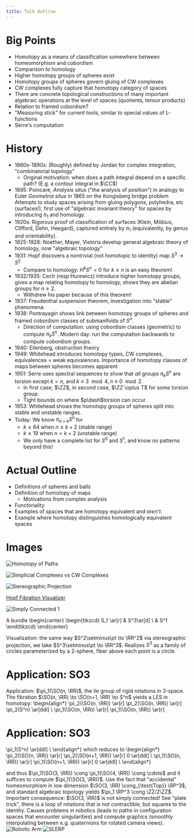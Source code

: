 ```yaml
---
title: Talk Outline
---
```





# Big Points

- Homotopy as a means of classification somewhere between homeomorphism and cobordism
- Comparison to homology
- Higher homotopy groups of spheres exist
- Homotopy groups of spheres govern gluing of CW complexes
- CW complexes fully capture that homotopy category of spaces
- There are concrete topological constructions of many important algebraic operations at the level of spaces (quotients, tensor products)
- Relation to framed cobordism?
- "Measuring stick" for current tools, similar to special values of L-functions
- Serre's computation

# History


- 1860s-1890s: (Roughly) defined by Jordan for complex integration, "combinatorial topology"
  - Original motivation: when does a path integral depend on a specific path? (E.g. a contour integral in $\CC$)
- 1895: Poincare, *Analysis situs* ("the analysis of position") in analogy to Euler *Geometria situs* in 1865 on the Kongisberg bridge problem
    Attempts to study spaces arising from gluing polygons, polyhedra, etc (surfaces!), first use of "algebraic invariant theory" for spaces by introducing $\pi_1$ and homology.
- 1920s: Rigorous proof of classification of surfaces (Klein, Möbius, Clifford, Dehn, Heegard), captured entirely by $\pi_1$ (equivalently, by genus and orientability).
- 1925-1928: Noether, Mayer, Vietoris develop general algebraic theory of homology, now "algebraic topology"
- 1931: Hopf discovers a nontrivial (not homotopic to identity) map $S^3 \to S^2$
  - Compare to homology: $H^k S^n = 0$ for $k\geq n$ is an easy theorem!
- 1932/1935: Cech (resp Hurewicz) introduce higher homotopy groups, gives a map relating homotopy to homology, shows they are abelian groups for $n\geq 2$.
  - Withdrew his paper because of this theorem!
- 1937: Freudenthal suspension theorem, investigation into "stable" phenomena.
- 1938: Pontrayagin shows link between homotopy groups of spheres and framed cobordism classes of submanifolds of $S^n$.
  - Direction of computation: using cobordism classes (geometric) to compute $\pi_k S^n$. Modern day: run the computation backwards to compute cobordism groups.
- 1940: Eilenberg, obstruction theory
- 1949: Whitehead introduces homotopy types, CW complexes, equivalences = weak equivalences. Importance of homotopy classes of maps between spheres becomes apparent
- 1951: Serre uses spectral sequences to show that *all* groups $\pi_k S^n$ are torsion except $k=n$, and $k\equiv 3\mod 4, n\equiv 0 \mod 2$.
  - In first case, $\ZZ$, in second case, $\ZZ \oplus T$ for some torsion group.
  - Tight bounds on where $p\dash$torsion can occur.
- 1953: Whitehead shows the homotopy groups of spheres split into stable and unstable ranges. 
- Today: We know $\pi_{n+k}S^n$ for 
  - $k \leq 64$ when $n\geq k+2$ (stable range)
  - $k \leq 19$ when $n < k+2$ (unstable range) 
  - We *only* have a complete list for $S^0$ and $S^1$, and know *no* patterns beyond this!


# Actual Outline

- Definitions of spheres and balls
- Definition of homotopy of maps
  - Motivations from complex analysis
- Functoriality 
- Examples of spaces that are homotopy equivalent and *aren't*.
- Example where homotopy distinguishes homologically equivalent spaces


# Images

![Homotopy of Paths](figures/image_2020-04-27-19-41-28.png)

![Simplicial Complexes vs CW Complexes](figures/image_2020-04-27-19-59-02.png)

![Stereographic Projection](figures/image_2020-04-27-20-43-11.png)

[Hopf Fibration Visualizer](http://philogb.github.io/page/hopf/#)

![Simply Connected 1](figures/image_2020-04-27-21-32-02.png)


A bundle
\begin{center}
\begin{tikzcd}
S_1 \ar[r] & S^3\ar[d] \\
& S^1
\end{tikzcd}
\end{center}

Visualization: the same way $S^2\setminus\pt \to \RR^2$ via stereographic projection, we take $S^3\setminus\pt \to \RR^3$.
Realizes $S^3$ as a family of circles parameterized by a 2-sphere, fiber above each point is a circle.

# Application: SO3

Application: $\pi_1(\SO(n, \RR)$, the lie group of rigid rotations in 3-space.
The fibration $\SO(n, \RR) \to \SO(n+1, \RR) \to S^n$ yields a LES in homotopy:
\begin{align*}
\pi_2(\SO(n, \RR)) \ar[r]
\pi_2(\SO(n, \RR)) \ar[r]
\pi_2(S^n) \ar[ddl] \\
\pi_1(\SO(n, \RR)) \ar[r]
\pi_1(\SO(n, \RR)) \ar[r]
# Application: SO3
\pi_1(S^n) \ar[ddl] \\
\end{align*}
which reduces to 
\begin{align*}
\pi_2(\SO(n, \RR)) \ar[r]
\pi_2(\SO(n+1, \RR)) \ar[r]
0 \ar[ddl] \\
\pi_1(\SO(n, \RR)) \ar[r]
\pi_1(\SO(n+1, \RR)) \ar[r]
0 \ar[ddl] \\
\end{align*}

and thus $\pi_1(\SO(3, \RR)) \cong \pi_1(\SO(4, \RR)) \cong \cdots$ and it suffices to compute $\pi_1(\SO(3, \RR))$.
Use the fact that "accidental" homeomorphism in low dimension $\SO(3, \RR) \cong_{\text{Top}} \RP^3$, and standard algebraic topology yields $\pi_1 \RP^3 \cong \ZZ/2\ZZ$.
Important consequence: $\SO(3, \RR)$ is not simply connected! See "plate trick", there is a loop of rotations that is not contractible, but squares to the identity.
Causes problems in robotics (leads to paths in configuration spaces that encounter singularities) and compute graphics (smoothly interpolating between e.g. quaternions for rotated camera views).
![Robotic Arm](figures/image_2020-04-27-21-28-03.png)
![SLERP](figures/image_2020-04-27-21-29-30.png)

